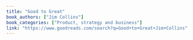 ```yaml
---
title: "Good to Great"
book_authors: ["Jim Collins"]
book_categories: ["Product, strategy and business"]
link: "https://www.goodreads.com/search?q=Good+to+Great+Jim+Collins"
---
```

